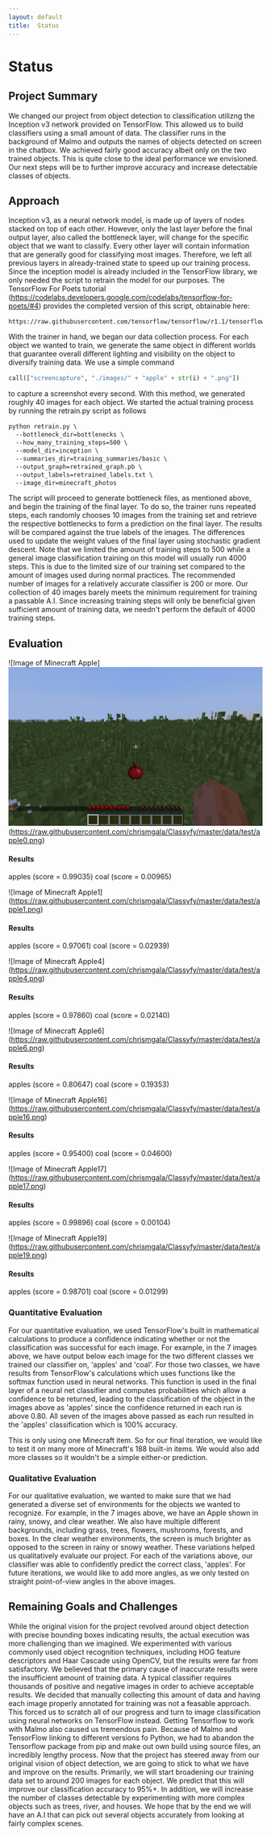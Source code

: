 ```yaml
---
layout: default
title:  Status
---
```

# Status


## Project Summary
We changed our project from object detection to classification utilizng the Inception v3 network provided on TensorFlow. This allowed us to build classifiers using a small amount of data. The classifier runs in the background of Malmo and outputs the names of objects detected on screen in the chatbox. We achieved fairly good accuracy albeit only on the two trained objects. This is quite close to the ideal performance we envisioned. Our next steps will be to further improve accuracy and increase detectable classes of objects.


## Approach
Inception v3, as a neural network model, is made up of layers of nodes stacked on top of each other. However, only the last layer before the final output layer, also called the bottleneck layer, will change for the specific object that we want to classify. Every other layer will contain information that are generally good for classifying most images. Therefore, we left all previous layers in already-trained state to speed up our training process. Since the inception model is already included in the TensorFlow library, we only needed the script to retrain the model for our purposes. The TensorFlow For Poets tutorial (https://codelabs.developers.google.com/codelabs/tensorflow-for-poets/#4) provides the completed version of this script, obtainable here:

```
https://raw.githubusercontent.com/tensorflow/tensorflow/r1.1/tensorflow/examples/image_retraining/retrain.py
```

With the trainer in hand, we began our data collection process. For each object we wanted to train, we generate the same object in different worlds that guarantee overall different lighting and visibility on the object to diversify training data. We use a simple command

```Python
call(["screencapture", "./images/" + "apple" + str(i) + ".png"])
```

to capture a screenshot every second. With this method, we generated roughly 40 images for each object.
We started the actual training process by running the retrain.py script as follows

```
python retrain.py \
  --bottleneck_dir=bottlenecks \
  --how_many_training_steps=500 \
  --model_dir=inception \
  --summaries_dir=training_summaries/basic \
  --output_graph=retrained_graph.pb \
  --output_labels=retrained_labels.txt \
  --image_dir=minecraft_photos
```

The script will proceed to generate bottleneck files, as mentioned above, and begin the training of the final layer. To do so, the trainer runs repeated steps, each randomly chooses 10 images from the training set and retrieve the respective bottlenecks to form a prediction on the final layer. The results will be compared against the true labels of the images. The differences used to update the weight values of the final layer using stochastic gradient descent. Note that we limited the amount of training steps to 500 while a general image classification training on this model will usually run 4000 steps. This is due to the limited size of our training set compared to the amount of images used during normal practices. The recommended number of images for a relatively accurate classifier is 200 or more. Our collection of 40 images barely meets the minimum requirement for training a passable A.I. Since increasing training steps will only be beneficial given sufficient amount of training data, we needn't perform the default of 4000 training steps.


## Evaluation

![Image of Minecraft Apple]
<img src="../data/test/apple0.png" class="img-responsive" alt="">
(https://raw.githubusercontent.com/chrismgala/Classyfy/master/data/test/apple0.png)

#### Results
apples (score = 0.99035)
coal (score = 0.00965)

![Image of Minecraft Apple1]
(https://raw.githubusercontent.com/chrismgala/Classyfy/master/data/test/apple1.png)

#### Results
apples (score = 0.97061)
coal (score = 0.02939)

![Image of Minecraft Apple4]
(https://raw.githubusercontent.com/chrismgala/Classyfy/master/data/test/apple4.png)

#### Results
apples (score = 0.97860)
coal (score = 0.02140)

![Image of Minecraft Apple6]
(https://raw.githubusercontent.com/chrismgala/Classyfy/master/data/test/apple6.png)

#### Results
apples (score = 0.80647)
coal (score = 0.19353)

![Image of Minecraft Apple16]
(https://raw.githubusercontent.com/chrismgala/Classyfy/master/data/test/apple16.png)

#### Results
apples (score = 0.95400)
coal (score = 0.04600)

![Image of Minecraft Apple17]
(https://raw.githubusercontent.com/chrismgala/Classyfy/master/data/test/apple17.png)

#### Results
apples (score = 0.99896)
coal (score = 0.00104)

![Image of Minecraft Apple19]
(https://raw.githubusercontent.com/chrismgala/Classyfy/master/data/test/apple19.png)

#### Results
apples (score = 0.98701)
coal (score = 0.01299)

### Quantitative Evaluation
For our quantitative evaluation, we used TensorFlow's built in mathematical calculations to produce a confidence indicating whether or not the classification was successful for each image. For example, in the 7 images above, we have output below each image for the two different classes we trained our classifier on, 'apples' and 'coal'. For those two classes, we have results from TensorFlow's calculations which uses functions like the softmax function used in neural networks. This function is used in the final layer of a neural net classifier and computes probabilities which allow a confidence to be returned, leading to the classification of the object in the images above as 'apples' since the confidence returned in each run is above 0.80. All seven of the images above passed as each run resulted in the 'apples' classification which is 100% accuracy.

This is only using one Minecraft item. So for our final iteration, we would like to test it on many more of Minecraft's 188 built-in items. We would also add more classes so it wouldn't be a simple either-or prediction.

### Qualitative Evaluation
For our qualitative evaluation, we wanted to make sure that we had generated a diverse set of environments for the objects we wanted to recognize. For example, in the 7 images above, we have an Apple shown in rainy, snowy, and clear weather. We also have multiple different backgrounds, including grass, trees, flowers, mushrooms, forests, and boxes. In the clear weather environments, the screen is much brighter as opposed to the screen in rainy or snowy weather. These variations helped us qualitatively evaluate our project. For each of the variations above, our classifier was able to confidently predict the correct class, 'apples'. For future iterations, we would like to add more angles, as we only tested on straight point-of-view angles in the above images.


## Remaining Goals and Challenges
While the original vision for the project revolved around object detection with precise bounding boxes indicating results, the actual execution was more challenging than we imagined. We experimented with various commonly used object recognition techniques, including HOG feature descriptors and Haar Cascade using OpenCV, but the results were far from satisfactory. We believed that the primary cause of inaccurate results were the insufficient amount of training data. A typical classifier requires thousands of positive and negative images in order to achieve acceptable results. We decided that manually collecting this amount of data and having each image properly annotated for training was not a feasable approach. This forced us to scratch all of our progress and turn to image classification using  neural networks on TensorFlow instead. Getting Tensorflow to work with Malmo also caused us tremendous pain. Because of Malmo and TensorFlow linking to different versions fo Python, we had to abandon the Tensorflow package from pip and make out own build using source files, an incredibly lengthy process.
Now that the project has steered away from our original vision of object detection, we are going to stick to what we have and improve on the results. Primarily, we will start broadening our training data set to around 200 images for each object. We predict that this will improve our classification accuracy to 95%+. In addition, we will increase the number of classes detectable by experimenting with more complex objects such as trees, river, and houses. We hope that by the end we will have an A.I that can pick out several objects accurately from looking at fairly complex scenes.
